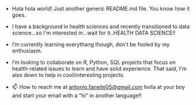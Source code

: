 - Hola hola world! Just another generic README.md file. You know how it goes. 

- I have a background in health sciences and recently transitioned to data science...so I'm interested in...wait for it..HEALTH DATA SCIENCE!!

- I’m currently learning everythang though, don't be fooled by my enthusiasm. 

- I’m looking to collaborate on R, Python, SQL projects that focus on health-related issues to learn and have solid experience.
  That said, I'm also down to help in cool/interesting projects.  

- 📫 How to reach me at antonio.faneite05@gmail.com holla at your boy and start your email with a "hi" in another language!!

<!---
antoniofaneite/antoniofaneite is a ✨ special ✨ repository because its `README.md` (this file) appears on your GitHub profile.
You can click the Preview link to take a look at your changes.
--->
